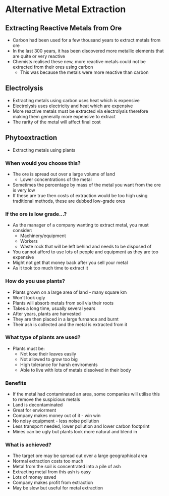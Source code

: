 # Alternative Metal Extraction

## Extracting Reactive Metals from Ore

- Carbon had been used for a few thousand years to extract metals from ore
- In the last 300 years, it has been discovered more metallic elements that are quite or very reactive
- Chemists realised these new, more reactive metals could not be extracted from their ores using carbon
	- This was because the metals were more reactive than carbon

## Electrolysis

- Extracting metals using carbon uses heat which is expensive
- Electrolysis uses electricity and heat which are expensive
- More reactive metals must be extracted via electrolysis therefore making them generally more expensive to extract
- The rarity of the metal will affect final cost

## Phytoextraction

- Extracting metals using plants

### When would you choose this?

- The ore is spread out over a large volume of land
	- Lower concentrations of the metal
- Sometimes the percentage by mass of the metal you want from the ore is very low
- If these are true then costs of extraction would be too high using traditional methods, these are dubbed low-grade ores

### If the ore is low grade...?

- As the manager of a company wanting to extract metal, you must consider:
	- Machinery/equipment
	- Workers
	- Waste rock that will be left behind and needs to be disposed of
- You cannot afford to use lots of people and equipment as they are too expensive
- Might not get that money back after you sell your metal
- As it took too much time to extract it

### How do you use plants?

- Plants grown on a large area of land - many square km
- Won't look ugly
- Plants will absorb metals from soil via their roots
- Takes a long time, usually several years
- After years, plants are harvested
- They are then placed in a large furnance and burnt
- Their ash is collected and the metal is extracted from it

### What type of plants are used?

- Plants must be:
	- Not lose their leaves easily
	- Not allowed to grow too big
	- High tolerance for harsh enviroments
	- Able to live with lots of metals dissolved in their body

### Benefits

- If the metal had contaminated an area, some companies will utilise this to remove the suspicious metals
- Land is decontaminated
- Great for enviorment
- Company makes money out of it - win win
- No noisy equipment - less noise pollution
- Less transport needed, lower pollution and lower carbon footprint
- Mines can be ugly but plants look more natural and blend in

### What is achieved?

- The target ore may be spread out over a large geographical area
- Normal extraction costs too much
- Metal from the soil is concentrated into a pile of ash
- Extracting metal from this ash is easy
- Lots of money saved
- Company makes profit from extraction
- May be slow but useful for metal extraction
